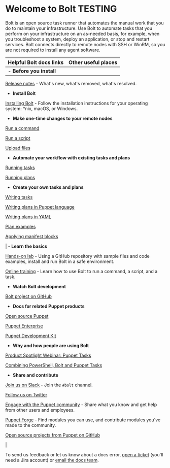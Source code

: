 # Welcome to Bolt TESTING

Bolt is an open source task runner that automates the manual work that you do to maintain your infrastructure. Use Bolt to automate tasks that you perform on your infrastructure on an as-needed basis, for example, when you troubleshoot a system, deploy an application, or stop and restart services. Bolt connects directly to remote nodes with SSH or WinRM, so you are not required to install any agent software.

|Helpful Bolt docs links|Other useful places|
|-----------------------|-------------------|
| -   **Before you install**

[Release notes](bolt_release_notes.md) - What's new, what's removed, what's resolved.


 -   **Install Bolt**

 [Installing Bolt](bolt_installing.md#) - Follow the installation instructions for your operating system: \*nix, macOS, or Windows.


 -   **Make one-time changes to your remote nodes**

 [Run a command](running_bolt_commands.md#) 

 [Run a script](running_bolt_commands.md#) 

 [Upload files](running_bolt_commands.md#) 


 -   **Automate your workflow with existing tasks and plans**

 [Running tasks](bolt_running_tasks.md#) 

 [Running plans](bolt_running_plans.md#) 


 -   **Create your own tasks and plans**

 [Writing tasks](writing_tasks.md#) 

 [Writing plans in Puppet language](writing_plans.md#) 

 [Writing plans in YAML](writing_yaml_plans.md#) 
 
 [Plan examples](writing_yaml_plans.md#example-plans)

 [Applying manifest blocks](applying_manifest_blocks.md#) 




 | -   **Learn the basics**

[Hands-on lab](https://puppetlabs.github.io/bolt/) - Using a GitHub repository with sample files and code examples, install and run Bolt in a safe environment.

[Online training](https://learn.puppet.com/course/puppet-orchestration-bolt-and-tasks?_ga=2.158319738.1526297716.1533055277-261802629.1531434605) - Learn how to use Bolt to run a command, a script, and a task.


 -   **Watch Bolt development**

 [Bolt project on GitHub](https://github.com/puppetlabs/bolt) 


 -   **Docs for related Puppet products**

 [Open source Puppet](https://puppet.com/docs/puppet/latest/index.html) 

 [ Puppet Enterprise ](https://puppet.com/docs/pe/latest/pe_user_guide.html) 

 [Puppet Development Kit](https://puppet.com/docs/pdk/latest/pdk.html) 


 -   **Why and how people are using Bolt**

 [Product Spotlight Webinar: Puppet Tasks](https://puppet.com/resources/webinar/product-spotlight-webinar-puppet-taskstm) 

 [Combining PowerShell, Bolt and Puppet Tasks](https://puppet.com/blog/combining-powershell-bolt-and-puppet-tasks-part-1) 


 -   **Share and contribute**

[Join us on Slack](https://slack.puppet.com/) - Join the `#bolt` channel.

[Follow us on Twitter](https://twitter.com/puppetize/)

[Engage with the Puppet community](https://puppet.com/community) - Share what you know and get help from other users and employees.

[Puppet Forge](https://forge.puppet.com) - Find modules you can use, and contribute modules you've made to the community.

 [Open source projects from Puppet on GitHub](https://github.com/puppetlabs/) 


 |

To send us feedback or let us know about a docs error, [open a ticket](https://tickets.puppetlabs.com/browse/DOCUMENT/?selectedTab=com.atlassian.jira.jira-projects-plugin:summary-panel) \(you'll need a Jira account\) or [email the docs team](mailto:docs@puppet.com).


